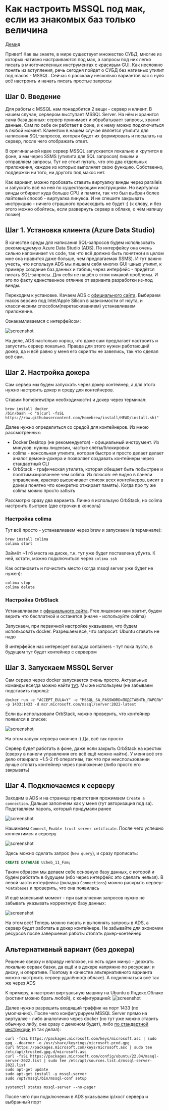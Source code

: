 # Как настроить MSSQL под мак, если из знакомых баз только величина
[Демид](https://t.me/irongun)

Привет! Как вы знаете, в мире существует множество СУБД, многие из которых нативно настраиваются под мак, а запросы под них легко писать в многочисленных инструментах с красивым GUI. Как несложно понять из вступления, речь сегодня пойдет о СУБД без нативных утилит под macos - MSSQL. Сейчас я расскажу несколько вариантов как с нуля всё настроить и начать писать простые запросы

## Шаг 0. Введение

Для работы с MSSQL нам понадобится 2 вещи - сервер и клиент. В нашем случае, сервером выступает MSSQL Server. На нём и хранится сама база данных: сервер принимает и обрабатывает запросы, хранит данные. Сам по себе он работает в фоне, и к нему можно подключиться в любой момент. Клиентом в  нашем случае является утилита для написания SQL-запросов, которая будет их формировать и посылать на сервер, после чего отображать ответ.

В оригинальной идее сервер MSSQL запускается локально и крутится в фоне, а мы через SSMS (утилита для SQL запросов) пишем и отправляем запросы. Тут не стоит путать, что это два отдельных приложения, каждое из которых выполняет свою функцию. Собственно, поддержки ни того, ни другого под макос нет.

Как вариант, можно пробовать ставить виртуалку винды через parallels и запускать всё на ней по существующим инструкциям. Но виртуалка винды отбирает куда больше CPU и памяти, так что был выбран более лайтовый способ - виртуалка линукса. И не спешите закрывать инструкцию - ничего страшного происходить не будет :) (к слову, и без этого можно обойтись, если развернуть сервер в облаке, о чём напишу позже)

## Шаг 1. Установка клиента (Azure Data Studio)

В качестве среды для написания SQL-запросов будем использовать рекомендуемую Azure Data Studio (ADS). По интерфейсу она очень сильно напоминает vs code, так что всё должно быть понятно(и в целом мне она нравится даже больше, чем предлагаемая SSMS). И тут важно учесть, что используя ADS мы лишаем себя многих GUI-шных утилит, к примеру создание баз данных и таблиц через интерфейс - придётся писать SQL-запросы. Для себя не нашёл в этом никакой проблемы. И это по факту единственное отличие от варианта разработки из-под винды.

Переходим к установке. Качаем ADS с [официального сайта](https://learn.microsoft.com/en-us/azure-data-studio/download-azure-data-studio#download-azure-data-studio). Выбираем macos версию под Intel/Apple Silicon в зависимости от ноута, и классическим способом(перетаскиванием) устанавливаем приложение.

Ознакамливаемся с интерфейсом:

<img src="static/ADS-interface.png" alt="screenshot">

На деле, ADS настолько хорош, что даже сам предлагает настроить и запустить сервер локально. Правда для этого нужен работающий докер, да и всё равно у меня его скрипты не завелись, так что сделал всё сам.

## Шаг 2. Настройка докера

Сам сервер мы будем запускать через докер контейнер, а для этого нужно настроить докер и среду для контейнеров.

Ставим homebrew(при необходимости) и докер через терминал:
```shell
brew install docker
/bin/bash -c "$(curl -fsSL https://raw.githubusercontent.com/Homebrew/install/HEAD/install.sh)"
```

Далее нужно определиться со средой для контейнеров. Из мною рассмотренных:

* Docker Desktop (не рекомендуется) - официальный инструмент. Из минусов: нужны лицензии, частые слёты/блокировки
* colima - консольная утилита, которая быстро и просто делает делает аналог демона-докера и позволяет создавать контейнеры через стандартный CLI
* OrbStack - графическая утилита, которая обещает быть побыстрее и пооптимизированнее чем colima. Из плюсов: её видно в панели управления, красиво высвечивает список всех контейнеров, висит в доке(и понятно что конкретно отжирает память). Когда про ту же colima можно просто забыть

Рассмотрю сразу два варианта. Лично я использую OrbStack, но colima настроить быстрее (две строчки в консоль)

### Настройка colima

Тут всё просто - устанавливаем через brew и запускаем (в терминале):
```shell
brew install colima
colima start
```

Займёт ~1 гб места на диске, т.к. тут уже будет поставлена убунта. К ней, кстати, можно подключиться через `colima ssh`

Как остановить и почистить место (когда mssql server уже будет не нужен):
```shell
colima stop
colima delete
```

### Настройка OrbStack

Устанавливаем с [официального сайта](https://orbstack.dev/download). Free лицензии нам хватит, будем верить что бесплатной и останется (иначе - используйте colima)

Запускаем, при первичной настройке указываем, что будем использовать docker. Разрешаем всё, что запросит. Ubuntu ставить не надо

В интерфейсе нас интересует вкладка containers - тут пока пусто, в будущем тут будет контейнер с сервером


## Шаг 3. Запускаем MSSQL Server

Сам сервер через docker запускается очень просто. Актуальные команды всегда можно найти [тут](https://hub.docker.com/r/microsoft/mssql-server). Мы же используем (не забываем подставить пароль):

```
docker run -e "ACCEPT_EULA=Y" -e "MSSQL_SA_PASSWORD=ПОДСТАВИТЬ_ПАРОЛЬ" -p 1433:1433 -d mcr.microsoft.com/mssql/server:2022-latest
```

Если вы использовали OrbStack, можно проверить, что контейнер появился в списке:

<img src="static/OrbStack-interface.png" alt="screenshot">

На этом запуск сервера окончен :) Да, всё так просто

Сервер будет работать в фоне, даже если закрыть OrbStack на крестик (сверху в панели управления его всё ещё можно найти). У меня всё это дело отжирало ~1.5-2 гб оперативы, так что при неиспользовании лучше стопать контейнер через приложение (либо просто его закрывать)

## Шаг 4. Подключаемся к серверу

Заходим в ADS и на странице приветствия прожимаем `Create a connection`. Дальше заполняем как у меня (тут авторизация под sa). Подставляем пароль, который придумали ранее

<img src="static/OrbStack-connection.png" alt="screenshot">

Нашимаем `Connect`, `Enable trust server cetificate`. После чего успешно коннектимся к серверу

<img src="static/OrbStack-connected.png" alt="screenshot">

Здесь можно сделать запрос (`New query`), и сразу прописать:

```sql
CREATE DATABASE Ucheb_11_Fam;
```

Таким образом мы делаем себе основную базу данных, с которой и будем работать в будущем (ибо через интерфейс это сделать нельзя). В левой части интерфейса (вкладка `Connections`) можно раскрыть сервер->`Databases` и проверить, что она появилась

И ещё маленький момент - при выполнении запросов нужно не забывать указывать корректную базу данных:

<img src="static/OrbStack-query.png" alt="screenshot">

На этом всё! Теперь можно писать и выполнять запросы в ADS, а сервер будет работать в докер контейнере. Не забывайте для экономии ресурсов после завершения работы стопать докер-контейнер

## Альтернативный вариант (без докера)

Решение сверху и вправду неплохое, но есть один минус - держать локально сервак базки, да ещё и в докере напряжно по ресурсам: и диску, и оперативе. Поэтому в качестве альтернативного варианта можно настроить сервер удалённо(в облаке). А подключаться всё так же через ADS

К примеру, я настроил виртуальную машину на Ubuntu в Яндекс.Облаке (хостинг можно брать любой), с конфигурацией:
<img src="static/Cloud-interface.png" alt="screenshot">

Далее нужно разрешить входящий траффик на порт 1433 (по умолчанию). После чего конфигурируем MSSQL Server прямо на виртуалке - либо аналогично через docker (но тут уже можно ставить обычную либу, она сразу с демоном будет), либо [по стандартной инструкции](https://learn.microsoft.com/en-us/sql/linux/quickstart-install-connect-ubuntu?view=sql-server-ver16&tabs=ubuntu2204#install) (я так делал):

```shell
curl -fsSL https://packages.microsoft.com/keys/microsoft.asc | sudo gpg --dearmor -o /usr/share/keyrings/microsoft-prod.gpg
curl https://packages.microsoft.com/keys/microsoft.asc | sudo tee /etc/apt/trusted.gpg.d/microsoft.asc
curl -fsSL https://packages.microsoft.com/config/ubuntu/22.04/mssql-server-2022.list | sudo tee /etc/apt/sources.list.d/mssql-server-2022.list
sudo apt-get update
sudo apt-get install -y mssql-server
sudo /opt/mssql/bin/mssql-conf setup

systemctl status mssql-server --no-pager
```

После чего при подключении в ADS указываем ip/хост сервера и выбранный порт

